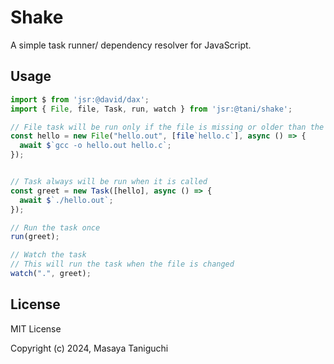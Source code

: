 # Shake

A simple task runner/ dependency resolver for JavaScript.

## Usage

```typescript
import $ from 'jsr:@david/dax';
import { File, file, Task, run, watch } from 'jsr:@tani/shake';

// File task will be run only if the file is missing or older than the dependencies
const hello = new File("hello.out", [file`hello.c`], async () => {
  await $`gcc -o hello.out hello.c`;
});


// Task always will be run when it is called
const greet = new Task([hello], async () => {
  await $`./hello.out`;
});

// Run the task once
run(greet);

// Watch the task
// This will run the task when the file is changed
watch(".", greet);
```

## License

MIT License

Copyright (c) 2024, Masaya Taniguchi
